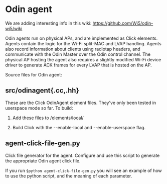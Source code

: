 Odin agent
=========

We are adding interesting info in this wiki: https://github.com/Wi5/odin-wi5/wiki

Odin agents run on physical APs, and are implemented as Click elements. Agents contain the logic for the Wi-Fi split-MAC and LVAP handling. Agents also record information about clients using radiotap headers, and communicate with the Odin Master over the Odin control channel. The physical AP hosting the agent also requires a slightly modified Wi-Fi device driver to generate ACK frames for every LVAP that is hosted on the AP.


Source files for Odin agent:

src/odinagent{.cc,.hh}
-----------------

These are the Click OdinAgent element files. They've only been
tested in userspace mode so far. To build:

1. Add these files to <click>/elements/local/

2. Build Click with the --enable-local and --enable-userspace flag.


agent-click-file-gen.py
-----------------------

Click file generator for the agent. Configure and use this script
to generate the appropriate Odin agent click file.

If you run `$python agent-click-file-gen.py` you will see an example of how to use the python script, and the meaning of each parameter.

